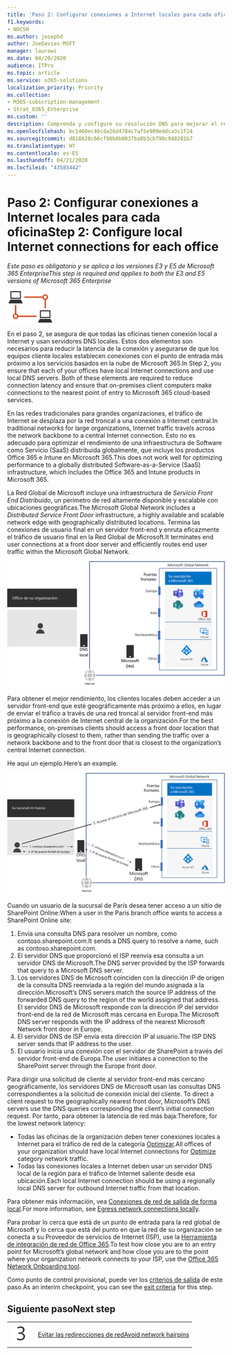 ```yaml
---
title: 'Paso 2: Configurar conexiones a Internet locales para cada oficina'
f1.keywords:
- NOCSH
ms.author: josephd
author: JoeDavies-MSFT
manager: laurawi
ms.date: 04/20/2020
audience: ITPro
ms.topic: article
ms.service: o365-solutions
localization_priority: Priority
ms.collection:
- M365-subscription-management
- Strat_O365_Enterprise
ms.custom: ''
description: Comprenda y configure su resolución DNS para mejorar el rendimiento.
ms.openlocfilehash: bc1460ec40cda26d4784c7af5e909e4dca3c1f24
ms.sourcegitcommit: d818828c66cf98b0b0037ba8b3cb790c940281b7
ms.translationtype: HT
ms.contentlocale: es-ES
ms.lasthandoff: 04/21/2020
ms.locfileid: "43583442"
---
```

# <a name="step-2-configure-local-internet-connections-for-each-office"></a><span data-ttu-id="0d00e-103">Paso 2: Configurar conexiones a Internet locales para cada oficina</span><span class="sxs-lookup"><span data-stu-id="0d00e-103">Step 2: Configure local Internet connections for each office</span></span>

<span data-ttu-id="0d00e-104">*Este paso es obligatorio y se aplica a las versiones E3 y E5 de Microsoft 365 Enterprise*</span><span class="sxs-lookup"><span data-stu-id="0d00e-104">*This step is required and applies to both the E3 and E5 versions of Microsoft 365 Enterprise*</span></span>

![Fase 1-Red](../media/deploy-foundation-infrastructure/networking_icon-small.png)

<span data-ttu-id="0d00e-p101">En el paso 2, se asegura de que todas las oficinas tienen conexión local a Internet y usan servidores DNS locales. Estos dos elementos son necesarios para reducir la latencia de la conexión y asegurarse de que los equipos cliente locales establecen conexiones con el punto de entrada más próximo a los servicios basados en la nube de Microsoft 365.</span><span class="sxs-lookup"><span data-stu-id="0d00e-p101">In Step 2, you ensure that each of your offices have local Internet connections and use local DNS servers. Both of these elements are required to reduce connection latency and ensure that on-premises client computers make connections to the nearest point of entry to Microsoft 365 cloud-based services.</span></span>

<span data-ttu-id="0d00e-108">En las redes tradicionales para grandes organizaciones, el tráfico de Internet se desplaza por la red troncal a una conexión a Internet central.</span><span class="sxs-lookup"><span data-stu-id="0d00e-108">In traditional networks for large organizations, Internet traffic travels across the network backbone to a central Internet connection.</span></span> <span data-ttu-id="0d00e-109">Esto no es adecuado para optimizar el rendimiento de una infraestructura de Software como Servicio (SaaS) distribuida globalmente, que incluye los productos Office 365 e Intune en Microsoft 365.</span><span class="sxs-lookup"><span data-stu-id="0d00e-109">This does not work well for optimizing performance to a globally distributed Software-as-a-Service (SaaS) infrastructure, which includes the Office 365 and Intune products in Microsoft 365.</span></span>

<span data-ttu-id="0d00e-110">La Red Global de Microsoft incluye una infraestructura de *Servicio Front End Distribuido*, un perímetro de red altamente disponible y escalable con ubicaciones geográficas.</span><span class="sxs-lookup"><span data-stu-id="0d00e-110">The Microsoft Global Network includes a *Distributed Service Front Door* infrastructure, a highly available and scalable network edge with geographically distributed locations.</span></span> <span data-ttu-id="0d00e-111">Termina las conexiones de usuario final en un servidor front-end y enruta eficazmente el tráfico de usuario final en la Red Global de Microsoft.</span><span class="sxs-lookup"><span data-stu-id="0d00e-111">It terminates end user connections at a front door server and efficiently routes end user traffic within the Microsoft Global Network.</span></span>

![La Red Global de Microsoft](../media/networking-dns-resolution-same-location/microsoft-global-network.png)

<span data-ttu-id="0d00e-113">Para obtener el mejor rendimiento, los clientes locales deben acceder a un servidor front-end que esté geográficamente más próximo a ellos, en lugar de enviar el tráfico a través de una red troncal al servidor front-end más próximo a la conexión de Internet central de la organización.</span><span class="sxs-lookup"><span data-stu-id="0d00e-113">For the best performance, on-premises clients should access a front door location that is geographically closest to them, rather than sending the traffic over a network backbone and to the front door that is closest to the organization’s central Internet connection.</span></span>

<span data-ttu-id="0d00e-114">He aquí un ejemplo.</span><span class="sxs-lookup"><span data-stu-id="0d00e-114">Here’s an example.</span></span>

![Ejemplo de uso de la Red Global de Microsoft](../media/networking-dns-resolution-same-location/microsoft-global-network-example.png)

<span data-ttu-id="0d00e-116">Cuando un usuario de la sucursal de París desea tener acceso a un sitio de SharePoint Online:</span><span class="sxs-lookup"><span data-stu-id="0d00e-116">When a user in the Paris branch office wants to access a SharePoint Online site:</span></span>

1. <span data-ttu-id="0d00e-117">Envía una consulta DNS para resolver un nombre, como contoso.sharepoint.com.</span><span class="sxs-lookup"><span data-stu-id="0d00e-117">It sends a DNS query to resolve a name, such as contoso.sharepoint.com.</span></span> 
2. <span data-ttu-id="0d00e-118">El servidor DNS que proporcionó el ISP reenvía esa consulta a un servidor DNS de Microsoft.</span><span class="sxs-lookup"><span data-stu-id="0d00e-118">The DNS server provided by the ISP forwards that query to a Microsoft DNS server.</span></span>
3. <span data-ttu-id="0d00e-119">Los servidores DNS de Microsoft coinciden con la dirección IP de origen de la consulta DNS reenviada a la región del mundo asignada a la dirección.</span><span class="sxs-lookup"><span data-stu-id="0d00e-119">Microsoft’s DNS servers match the source IP address of the forwarded DNS query to the region of the world assigned that address.</span></span> <span data-ttu-id="0d00e-120">El servidor DNS de Microsoft responde con la dirección IP del servidor front-end de la red de Microsoft más cercana en Europa.</span><span class="sxs-lookup"><span data-stu-id="0d00e-120">The Microsoft DNS server responds with the IP address of the nearest Microsoft Network front door in Europe.</span></span>
4. <span data-ttu-id="0d00e-121">El servidor DNS de ISP envía esta dirección IP al usuario.</span><span class="sxs-lookup"><span data-stu-id="0d00e-121">The ISP DNS server sends that IP address to the user.</span></span>
5. <span data-ttu-id="0d00e-122">El usuario inicia una conexión con el servidor de SharePoint a través del servidor front-end de Europa.</span><span class="sxs-lookup"><span data-stu-id="0d00e-122">The user initiates a connection to the SharePoint server through the Europe front door.</span></span>

<span data-ttu-id="0d00e-123">Para dirigir una solicitud de cliente al servidor front-end más cercano geográficamente, los servidores DNS de Microsoft usan las consultas DNS correspondientes a la solicitud de conexión inicial del cliente. </span><span class="sxs-lookup"><span data-stu-id="0d00e-123">To direct a client request to the geographically nearest front door, Microsoft’s DNS servers use the DNS queries corresponding the client’s initial connection request.</span></span> <span data-ttu-id="0d00e-124">Por tanto, para obtener la latencia de red más baja:</span><span class="sxs-lookup"><span data-stu-id="0d00e-124">Therefore, for the lowest network latency:</span></span>

- <span data-ttu-id="0d00e-125">Todas las oficinas de la organización deben tener conexiones locales a Internet para el tráfico de red de la categoría [Optimizar](https://docs.microsoft.com/office365/enterprise/office-365-network-connectivity-principles#new-office-365-endpoint-categories).</span><span class="sxs-lookup"><span data-stu-id="0d00e-125">All offices of your organization should have local Internet connections for [Optimize](https://docs.microsoft.com/office365/enterprise/office-365-network-connectivity-principles#new-office-365-endpoint-categories) category network traffic.</span></span>
- <span data-ttu-id="0d00e-126">Todas las conexiones locales a Internet deben usar un servidor DNS local de la región para el tráfico de Internet saliente desde esa ubicación.</span><span class="sxs-lookup"><span data-stu-id="0d00e-126">Each local Internet connection should be using a regionally local DNS server for outbound Internet traffic from that location.</span></span>

<span data-ttu-id="0d00e-127">Para obtener más información, vea [Conexiones de red de salida de forma local](https://docs.microsoft.com/office365/enterprise/office-365-network-connectivity-principles#egress-network-connections-locally).</span><span class="sxs-lookup"><span data-stu-id="0d00e-127">For more information, see [Egress network connections locally](https://docs.microsoft.com/office365/enterprise/office-365-network-connectivity-principles#egress-network-connections-locally).</span></span> 

<span data-ttu-id="0d00e-128">Para probar lo cerca que está de un punto de entrada para la red global de Microsoft y lo cerca que está del punto en que la red de su organización se conecta a su Proveedor de servicios de Internet (ISP), use la [Herramienta de integración de red de Office 365](https://connectivity.office.com/).</span><span class="sxs-lookup"><span data-stu-id="0d00e-128">To test how close you are to an entry point for Microsoft’s global network and how close you are to the point where your organization network connects to your ISP, use the [Office 365 Network Onboarding tool](https://connectivity.office.com/).</span></span>

<span data-ttu-id="0d00e-129">Como punto de control provisional, puede ver los [criterios de salida](networking-exit-criteria.md#crit-networking-step2) de este paso.</span><span class="sxs-lookup"><span data-stu-id="0d00e-129">As an interim checkpoint, you can see the [exit criteria](networking-exit-criteria.md#crit-networking-step2) for this step.</span></span>

## <a name="next-step"></a><span data-ttu-id="0d00e-130">Siguiente paso</span><span class="sxs-lookup"><span data-stu-id="0d00e-130">Next step</span></span>

|||
|:-------|:-----|
|![Paso 3](../media/stepnumbers/Step3.png)|[<span data-ttu-id="0d00e-132">Evitar las redirecciones de red</span><span class="sxs-lookup"><span data-stu-id="0d00e-132">Avoid network hairpins</span></span>](networking-avoid-network-hairpins.md)|
